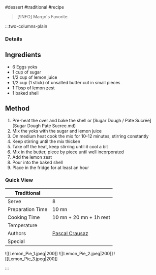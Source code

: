 #dessert #traditional #recipe

> [!INFO]
> Margo's Favorite.

:::two-columns-plain

### Details
## Ingredients

- 6 Eggs yoks
- 1 cup of sugar
- 1/2 cup of lemon juice
- 1/2 cup (1 stick) of unsalted butter cut in small pieces
- 1 Tbsp of lemon zest
- 1 baked shell


## Method

1. Pre-heat the over and bake the shell or [Sugar Dough / Pâte Sucrée](Sugar Dough Pate Sucree.md)
2. Mix the yoks with the sugar and lemon juice
3. On medium heat cook the mix for 10-12 minutes, stirring constantly
4. Keep stirring until the mix thicken
5. Take off the heat, keep stirring until it cool a bit
6. Mix in the butter, piece by piece until well incorporated
7. Add the lemon zest
8. Pour into the baked shell
9. Place in the fridge for at least an hour






### Quick View
| Traditional      |                                                |
| ---------------- | ---------------------------------------------- |
| Serve            | 8                                              |
| Preparation Time | 10 mn                                          |
| Cooking Time     | 10 mn + 20 mn + 1h rest                        |
| Temperature      |                                                |
| Authors          | [Pascal Crausaz](mailto:pascal@askpascal.com)  |
| Special          |                                                |

![[Lemon_Pie_1.jpeg|200]]
![[Lemon_Pie_2.jpeg|200]]
![[Lemon_Pie_3.jpeg|200]]

:::

